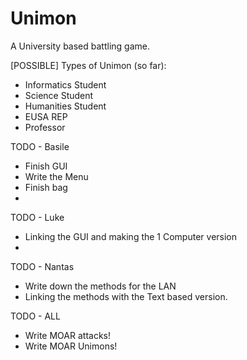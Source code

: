 Unimon
======
A University based battling game.

[POSSIBLE] Types of Unimon (so far):
- Informatics Student
- Science Student
- Humanities Student
- EUSA REP
- Professor

TODO - Basile
- Finish GUI
- Write the Menu
- Finish bag
-
TODO - Luke
- Linking the GUI and making the 1 Computer version
- 
TODO - Nantas
- Write down the methods for the LAN
- Linking the methods with the Text based version.

TODO - ALL
- Write MOAR attacks!
- Write MOAR Unimons!

